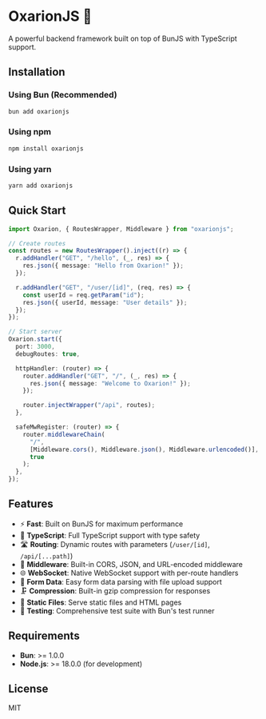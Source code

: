 # OxarionJS 🚀

A powerful backend framework built on top of BunJS with TypeScript support.

## Installation

### Using Bun (Recommended)

```bash
bun add oxarionjs
```

### Using npm

```bash
npm install oxarionjs
```

### Using yarn

```bash
yarn add oxarionjs
```

## Quick Start

```typescript
import Oxarion, { RoutesWrapper, Middleware } from "oxarionjs";

// Create routes
const routes = new RoutesWrapper().inject((r) => {
  r.addHandler("GET", "/hello", (_, res) => {
    res.json({ message: "Hello from Oxarion!" });
  });

  r.addHandler("GET", "/user/[id]", (req, res) => {
    const userId = req.getParam("id");
    res.json({ userId, message: "User details" });
  });
});

// Start server
Oxarion.start({
  port: 3000,
  debugRoutes: true,

  httpHandler: (router) => {
    router.addHandler("GET", "/", (_, res) => {
      res.json({ message: "Welcome to Oxarion!" });
    });

    router.injectWrapper("/api", routes);
  },

  safeMwRegister: (router) => {
    router.middlewareChain(
      "/",
      [Middleware.cors(), Middleware.json(), Middleware.urlencoded()],
      true
    );
  },
});
```

## Features

- ⚡ **Fast**: Built on BunJS for maximum performance
- 🔧 **TypeScript**: Full TypeScript support with type safety
- 🛣️ **Routing**: Dynamic routes with parameters (`/user/[id]`, `/api/[...path]`)
- 🔌 **Middleware**: Built-in CORS, JSON, and URL-encoded middleware
- 🌐 **WebSocket**: Native WebSocket support with per-route handlers
- 📝 **Form Data**: Easy form data parsing with file upload support
- 🗜️ **Compression**: Built-in gzip compression for responses
- 📁 **Static Files**: Serve static files and HTML pages
- 🧪 **Testing**: Comprehensive test suite with Bun's test runner

## Requirements

- **Bun**: >= 1.0.0
- **Node.js**: >= 18.0.0 (for development)

## License

MIT
